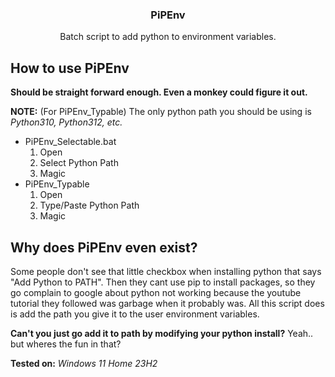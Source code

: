 <h3 align="center">PiPEnv</h3>

  <p align="center">
    Batch script to add python to environment variables.
    <br />
  </p>
</div>

## How to use PiPEnv

**Should be straight forward enough. Even a monkey could figure it out.**

**NOTE:** (For PiPEnv_Typable) The only python path you should be using is *Python310, Python312, etc.*

- PiPEnv_Selectable.bat
  1. Open
  2. Select Python Path
  3. Magic
- PiPEnv_Typable
  1. Open
  2. Type/Paste Python Path
  3. Magic

## Why does PiPEnv even exist?

Some people don't see that little checkbox when installing python that says "Add Python to PATH". Then they cant use pip to install packages, so they go complain to google about python not working because the youtube tutorial they followed was garbage when it probably was.
All this script does is add the path you give it to the user environment variables.

**Can't you just go add it to path by modifying your python install?**
Yeah.. but wheres the fun in that?

**Tested on:** *Windows 11 Home 23H2*

